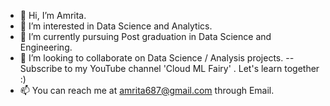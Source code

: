 - 👋 Hi, I’m Amrita.
- 👀 I’m interested in Data Science and Analytics.
- 🌱 I’m currently pursuing Post graduation in Data Science and Engineering.
- 💞️ I’m looking to collaborate on Data Science / Analysis projects. 
-*-*  Subscribe to my YouTube channel  'Cloud ML Fairy' . Let's learn together :)
- 📫 You can reach me at amrita687@gmail.com through Email.
<!---
Amrita-Ka/Amrita-Ka is a ✨ special ✨ repository because its `README.md` (this file) appears on your GitHub profile.
You can click the Preview link to take a look at your changes.
--->
